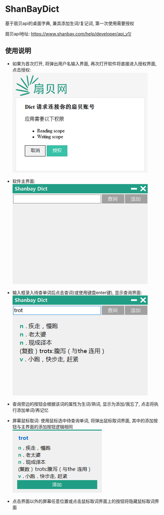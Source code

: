 # ShanBayDict
基于扇贝api的桌面字典, 兼具添加生词/复记词, 第一次使用需要授权

扇贝api地址: https://www.shanbay.com/help/developer/api_v1/

## 使用说明

- 如果为首次打开, 将弹出用户名输入界面, 再次打开软件将直接进入授权界面, 点击授权:
![](https://github.com/unicorn5709/ShanBayDict/blob/master/screenshot/ui-1.png?raw=true)

- 软件主界面:
![](https://github.com/unicorn5709/ShanBayDict/blob/master/screenshot/ui-2.png?raw=true)

- 输入框录入待查单词后点击查词(或使用键盘enter键), 显示查询界面:
![](https://github.com/unicorn5709/ShanBayDict/blob/master/screenshot/ui-3.png?raw=true)

- 查询旁边的按钮会根据该词的属性为生词/熟词, 显示为添加/我忘了, 点击将执行添加单词/再记忆
- 屏幕鼠标取词: 使用鼠标选中待查询单词, 将弹出鼠标取词界面, 其中的添加按钮与主界面的添加按钮逻辑相同
![](https://github.com/unicorn5709/ShanBayDict/blob/master/screenshot/ui-4.png?raw=true)

- 点击界面以外的屏幕任意位置或点击鼠标取词界面上的按钮将隐藏鼠标取词界面


